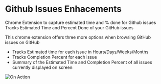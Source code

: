 # Github Issues Enhacements
Chrome Extension to capture estimated time and % done for Github issues
Tracks Estimated Time and Percent Done of your GitHub issues

This chrome extension offers three more options when browsing GitHub issues on GitHub
- Tracks Estimated time for each issue in Hours/Days/Weeks/Months
- Tracks Completion Percent for each issue
- Summary of the Estimated Time and Completion Percent of all issues currently displayed on screen

![On Action](https://dev-to-uploads.s3.amazonaws.com/i/lat7l3w0uq02azb06t30.gif)
